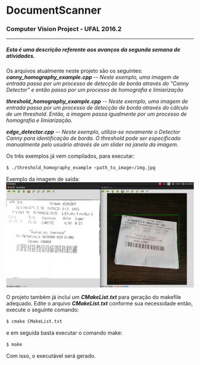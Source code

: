 # DocumentScanner
### Computer Vision Project - UFAL 2016.2
***
##### Esta é uma descrição referente aos avanços da segunda semana de atividades.

Os arquivos atualmente neste projeto são os seguintes:
***canny_homography_example.cpp***
 -- *Neste exemplo, uma imagem de entrada passa por um processo de detecção de borda através do "Canny Detector" e então passa por um processo de homografia e limiarização*
 
***threshold_homography_example.cpp***
-- *Neste exemplo, uma imagem de entrada passa por um processo de detecção de borda através do cálculo de um threshold. Então, a imagem passa igualmente por um processo de homografia e limiarização.*

***edge_detector.cpp***
-- *Neste exemplo, utiliza-se novamente o Detector Canny para identificação de borda. O threshold pode ser especificado manualmente pelo usuário através de um slider na janela da imagem.*

Os três exemplos já vem compilados, para executar:
```sh
$ ./threshold_homography_example <path_to_image>/img.jpg
```
Exemplo da imagem de saída:
![example_threshold](example_threshold.png)

O projeto também já inclui um ***CMakeList.txt*** para geração do makefile adequado. Edite o arquivo ***CMakeList.txt*** conforme sua necessidade então, execute o seguinte comando:
```sh
$ cmake CMakeList.txt
```
e em seguida basta executar o comando make:
```sh
$ make
```
Com isso, o executável será gerado.


